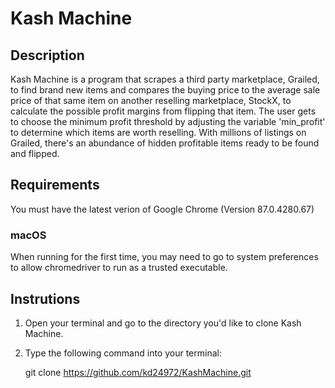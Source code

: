 # Kash Machine 

## Description
Kash Machine is a program that scrapes a third party marketplace, Grailed, to 
find brand new items and compares the buying price to the average sale price 
of that same item on another reselling marketplace, StockX, to calculate the 
possible profit margins from flipping that item. The user gets to choose the 
minimum profit threshold by adjusting the variable 'min_profit' to determine 
which items are worth reselling. With millions of listings on Grailed, there's 
an abundance of hidden profitable items ready to be found and flipped. 

## Requirements
You must have the latest verion of Google Chrome (Version 87.0.4280.67)

### macOS
When running for the first time, you may need to go to system preferences to 
allow chromedriver to run as a trusted executable.

## Instrutions
1. Open your terminal and go to the directory you'd like to clone Kash Machine.
2. Type the following command into your terminal:  
  
	git clone https://github.com/kd24972/KashMachine.git